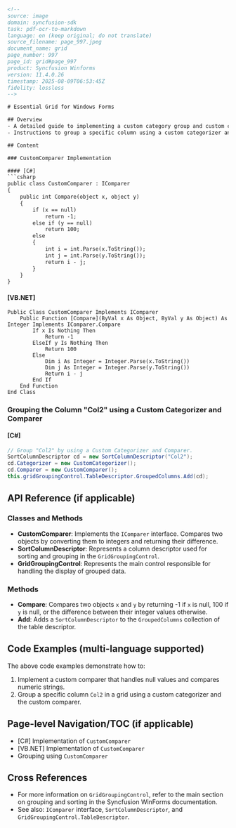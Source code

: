 ```html
<!-- 
source: image
domain: syncfusion-sdk
task: pdf-ocr-to-markdown
language: en (keep original; do not translate)
source_filename: page_997.jpeg
document_name: grid
page_number: 997
page_id: grid#page_997
product: Syncfusion Winforms
version: 11.4.0.26
timestamp: 2025-08-09T06:53:45Z
fidelity: lossless
-->

# Essential Grid for Windows Forms

## Overview
- A detailed guide to implementing a custom category group and custom comparer in a grid control.
- Instructions to group a specific column using a custom categorizer and comparer.

## Content

### CustomComparer Implementation

#### [C#]
```csharp
public class CustomComparer : IComparer
{
    public int Compare(object x, object y)
    {
        if (x == null)
            return -1;
        else if (y == null)
            return 100;
        else
        {
            int i = int.Parse(x.ToString());
            int j = int.Parse(y.ToString());
            return i - j;
        }
    }
}
```

#### [VB.NET]
```vbnet
Public Class CustomComparer Implements IComparer
    Public Function [Compare](ByVal x As Object, ByVal y As Object) As Integer Implements IComparer.Compare
        If x Is Nothing Then
            Return -1
        ElseIf y Is Nothing Then
            Return 100
        Else
            Dim i As Integer = Integer.Parse(x.ToString())
            Dim j As Integer = Integer.Parse(y.ToString())
            Return i - j
        End If
    End Function
End Class
```

### Grouping the Column "Col2" using a Custom Categorizer and Comparer

#### [C#]
```csharp
// Group "Col2" by using a Custom Categorizer and Comparer.
SortColumnDescriptor cd = new SortColumnDescriptor("Col2");
cd.Categorizer = new CustomCategorizer();
cd.Comparer = new CustomComparer();
this.gridGroupingControl.TableDescriptor.GroupedColumns.Add(cd);
```

## API Reference (if applicable)

### Classes and Methods

- **CustomComparer**: Implements the `IComparer` interface. Compares two objects by converting them to integers and returning their difference.
- **SortColumnDescriptor**: Represents a column descriptor used for sorting and grouping in the `GridGroupingControl`.
- **GridGroupingControl**: Represents the main control responsible for handling the display of grouped data.

### Methods

- **Compare**: Compares two objects `x` and `y` by returning -1 if `x` is null, 100 if `y` is null, or the difference between their integer values otherwise.
- **Add**: Adds a `SortColumnDescriptor` to the `GroupedColumns` collection of the table descriptor.

## Code Examples (multi-language supported)

The above code examples demonstrate how to:

1. Implement a custom comparer that handles null values and compares numeric strings.
2. Group a specific column `Col2` in a grid using a custom categorizer and the custom comparer.

## Page-level Navigation/TOC (if applicable)

- [C#] Implementation of `CustomComparer`
- [VB.NET] Implementation of `CustomComparer`
- Grouping using `CustomComparer`

## Cross References

- For more information on `GridGroupingControl`, refer to the main section on grouping and sorting in the Syncfusion WinForms documentation.
- See also: `IComparer` interface, `SortColumnDescriptor`, and `GridGroupingControl.TableDescriptor`.

<!-- tags: grid, grouping, comparer, categorizer, WindowsForms, Syncfusion, version: 11.4.0.26 -->
```